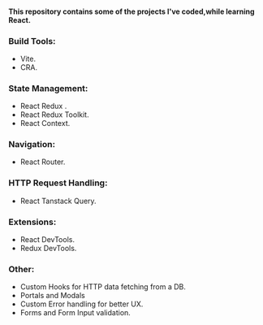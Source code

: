 #### This repository contains some of the projects I've coded,while learning **React**.

### Build Tools:
  * Vite.
  * CRA.

### State Management:
  * React Redux .
  * React Redux Toolkit.
  * React Context.

### Navigation:
  * React Router.

### HTTP Request Handling:
  * React Tanstack Query.

### Extensions:
  * React DevTools.
  * Redux DevTools.

### Other:
  * Custom Hooks for HTTP data fetching from a DB.
  * Portals and Modals
  * Custom Error handling for better UX.
  * Forms and Form Input validation.

 

